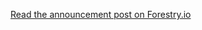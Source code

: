 [Read the announcement post on Forestry.io](https://forestry.io/blog/sawmill-layout-composer-for-hugo-and-forestry/#/)
